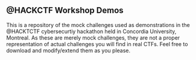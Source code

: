 ## @HACKCTF Workshop Demos

This is a repository of the mock challenges used as demonstrations in the @HACKTCTF cybersecurtiy hackathon held in Concordia University, Montreal. As these are merely mock challenges, they are not a proper representation of actual challenges you will find in real CTFs. Feel free to download and modify/extend them as you please.
